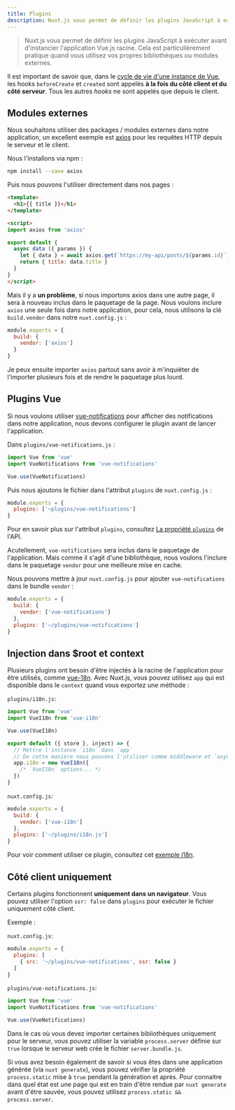 ```yaml
---
title: Plugins
description: Nuxt.js vous permet de définir les plugins JavaScript à exécuter avant d'instancier l'application Vue.js racine. Cela est particulièrement pratique quand vous utilisez vos propres bibliothèques ou modules externes.
---
```


> Nuxt.js vous permet de définir les plugins JavaScript à exécuter avant d'instancier l'application Vue.js racine. Cela est particulièrement pratique quand vous utilisez vos propres bibliothèques ou modules externes.

<div class="Alert">

Il est important de savoir que, dans le [cycle de vie d'une instance de Vue](https://fr.vuejs.org/v2/guide/instance.html#Diagramme-du-cycle-de-vie), les hooks `beforeCreate` et `created` sont appelés **à la fois du côté client et du côté serveur**. Tous les autres *hooks* ne sont appelés que depuis le client.

</div>

## Modules externes

Nous souhaitons utiliser des packages / modules externes dans notre application, un excellent exemple est [axios](https://github.com/mzabriskie/axios) pour les requêtes HTTP depuis le serveur et le client.

Nous l'installons via npm :

```bash
npm install --save axios
```

Puis nous pouvons l'utiliser directement dans nos pages :

```html
<template>
  <h1>{{ title }}</h1>
</template>

<script>
import axios from 'axios'

export default {
  async data ({ params }) {
    let { data } = await axios.get(`https://my-api/posts/${params.id}`)
    return { title: data.title }
  }
}
</script>
```

Mais il y a **un problème**, si nous importons axios dans une autre page, il sera à nouveau inclus dans le paquetage de la page. Nous voulons inclure `axios` une seule fois dans notre application, pour cela, nous utilisons la clé `build.vendor` dans notre `nuxt.config.js` :

```js
module.exports = {
  build: {
    vendor: ['axios']
  }
}
```

Je peux ensuite importer `axios` partout sans avoir à m'inquiéter de l'importer plusieurs fois et de rendre le paquetage plus lourd.

## Plugins Vue

Si nous voulons utiliser [vue-notifications](https://github.com/se-panfilov/vue-notifications) pour afficher des notifications dans notre application, nous devons configurer le plugin avant de lancer l'application.

Dans `plugins/vue-notifications.js` :

```js
import Vue from 'vue'
import VueNotifications from 'vue-notifications'

Vue.use(VueNotifications)
```

Puis nous ajoutons le fichier dans l'attribut `plugins` de `nuxt.config.js` :

```js
module.exports = {
  plugins: ['~plugins/vue-notifications']
}
```

Pour en savoir plus sur l'attribut `plugins`, consultez [La propriété `plugins`](/api/configuration-plugins) de l'API.

Acutellement, `vue-notifications` sera inclus dans le paquetage de l'application. Mais comme il s'agit d'une bibliothèque, nous voulons l'inclure dans le paquetage `vendor` pour une meilleure mise en cache.

Nous pouvons mettre à jour `nuxt.config.js` pour ajouter `vue-notifications` dans le bundle `vendor` :

```js
module.exports = {
  build: {
    vendor: ['vue-notifications']
  },
  plugins: ['~/plugins/vue-notifications']
}
```

## Injection dans $root et context

Plusieurs plugins ont besoin d'être injectés à la racine de l'application pour être utilisés, comme [vue-18n](https://github.com/kazupon/vue-i18n). Avec Nuxt.js, vous pouvez utilisez `app` qui est disponible dans le `context` quand vous exportez une méthode :

`plugins/i18n.js`:

```js
import Vue from 'vue'
import VueI18n from 'vue-i18n'

Vue.use(VueI18n)

export default ({ store }, inject) => {
  // Mettre l'instance `i18n` dans `app`
  // De cette manière nous pouvons l'utiliser comme middleware et `asyncData` / `fetch` pour les pages
  app.i18n = new VueI18n({
    /* `VueI18n` options... */
  })
}
```

`nuxt.config.js`:

```js
module.exports = {
  build: {
    vendor: ['vue-i18n']
  },
  plugins: ['~/plugins/i18n.js']
}
```

Pour voir comment utiliser ce plugin, consultez cet [exemple i18n](/examples/i18n).

## Côté client uniquement

Certains plugins fonctionnent **uniquement dans un navigateur**. Vous pouvez utiliser l'option `ssr: false` dans `plugins` pour exécuter le fichier uniquement côté client.

Exemple :

`nuxt.config.js`:

```js
module.exports = {
  plugins: [
    { src: '~/plugins/vue-notifications', ssr: false }
  ]
}
```

`plugins/vue-notifications.js`:

```js
import Vue from 'vue'
import VueNotifications from 'vue-notifications'

Vue.use(VueNotifications)
```

Dans le cas où vous devez importer certaines bibliothèques uniquement pour le serveur, vous pouvez utiliser la variable `process.server` définie sur `true` lorsque le serveur web crée le fichier `server.bundle.js`.

Si vous avez besoin également de savoir si vous êtes dans une application générée (via `nuxt generate`), vous pouvez vérifier la propriété `process.static` mise à `true` pendant la génération et après. Pour connaitre dans quel état est une page qui est en train d'être rendue par `nuxt generate` avant d'être sauvée, vous pouvez utilisez `process.static && process.server`.
